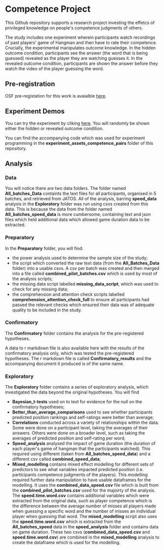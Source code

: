 # Competence Project

This Github repository supports a research project investing the effetcs of privileged knowledge on people's competence judgments of others. 

The study includes one experiment wherein participants watch recordings of past players' game of Hangman and then have to rate their competence. Crucially, the experimental manipulates outcome knowledge. In the hidden outcome condition, participants see the answer (the word that is being guessed) revealed as the player they are watching guesses it. In the revealed outcome condition, participants are shown the answer before they watch the video of the player guessing the word. 

## Pre-registration 

OSF pre-registation for this work is avaialble [here](https://osf.io/khxn5). 

## Experiment Demos

You can try the experiment by cliking [here](http://161.35.32.77/publix/nsICzQho4ps). You will randomly be shown either the hidden or revealed outcome condition. 

You can find the accompanying code which was used for experiment programming in the **experiment_assets_competence_pairs** folder of this repository. 

## Analysis 

### Data 
You will notice there are two data folders. The folder named **All_batches_Data** containts the text files for all participants, organised in 5 batches, and retrieved from JATOS. All of the analysis, barring **speed_data** analysis in the **Exploratory** folder was run using csvs created from this data. This is because the data from the folder named **All_batches_speed_data** is more cumbersome, containing text and json files which held additional data which allowed game duration data to be extracted. 

### Preparatory
In the **Preparatory** folder, you will find:
* the power analysis used to determine the sample size of the study;
* the script which converted the raw text data (from the **All_Batches_Data** folder) into a usable csvs. A csv per batch was created and then merged into a file called **combined_pilot_batches.csv** which is used by most of the analysis scripts; 
* the missing data script labelled **missing_data_script**, which was used to check for any missing data;
* the comprehension and attention check scripts labelled **comprehension_attention_check_full** to ensure all participants had passed the relevant checks which ensured their data was of adequate quality to be included in the study. 

### Confirmatory 
The **Confirmatory** folder contains the analysis for the pre-registered hypotheses. 

A data to r markdown file is also available here with the results of the confirmatory analysis only, which was tested the pre-registered hypotheses. The r markdown file is called **Confirmatory_results** and the accompanying document it produced is of the same name. 

### Exploratory
The **Exploratory** folder contains a series of exploratory analysis, which investigated the data beyond the original hypotheses. You will find 
* **Bayesian_t-tests** used on to test for evidence for the null on the confirmatory hypotheses;
* **Better_than_average_comparisons** used to see whether participants predicted position rankings and self-ratings were better than average;
* **Correlations** conducted across a variety of relationships within the data. Some were done on a participant level, taking the averages of their answers. Others were done on a broader level, such as taking the averages of predicted position and self-rating per word;
*  **Speed_analysis** analysed the impact of game duration (the duration of each player's game of hangman that the participants watched). This required using different (taken from **All_batches_speed_data**) and a different csv called **combined_speed_data**;
*  **Mixed_modelling** contains mixed effect modelling for different sets of predictors to see what variables impacted predicted position (i.e. participants competence judgments of the players). This modelling required further data manipulation to have usable dataframes for the modelling. It uses the **combined_data_speed.csv** file which is built from the **combined_pilot_batches.csv** used for the majoirty of the analysis. The **speed.time.word.csv** contains additional variables which were extracted from the original data, such as player competence which is the difference between the average number of misses all 
      players made when guessing a specific word and the number of misses an individual player when guessing that word. The **mixed_modelling** script also uses the **speed.time.word.csv** which is extracted from the **All_batches_speed** data in the **speed_analysis** folder and contains data on game duration. These two 
      csvs (**combined_data_speed.csv** and **speed.time.word.csv**) are combined in the **mixed_modelling** analysis to create the dataframe which is used for the modelling.  
    

